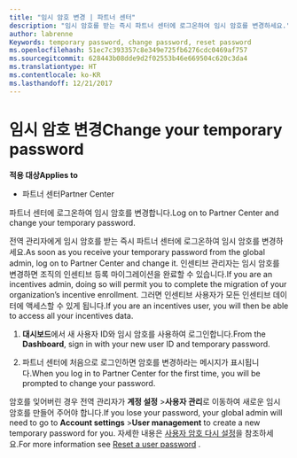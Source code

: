 ```yaml
---
title: "임시 암호 변경 | 파트너 센터"
description: "임시 암호를 받는 즉시 파트너 센터에 로그온하여 임시 암호를 변경하세요."
author: labrenne
Keywords: temporary password, change password, reset password
ms.openlocfilehash: 51ec7c393357c8e349e725fb6276cdc0469af757
ms.sourcegitcommit: 628443b08dde9d2f02553b46e669504c620c3da4
ms.translationtype: HT
ms.contentlocale: ko-KR
ms.lasthandoff: 12/21/2017
---
```

# <a name="change-your-temporary-password"></a><span data-ttu-id="77010-103">임시 암호 변경</span><span class="sxs-lookup"><span data-stu-id="77010-103">Change your temporary password</span></span>

**<span data-ttu-id="77010-104">적용 대상</span><span class="sxs-lookup"><span data-stu-id="77010-104">Applies to</span></span>**

-  <span data-ttu-id="77010-105">파트너 센터</span><span class="sxs-lookup"><span data-stu-id="77010-105">Partner Center</span></span>

<span data-ttu-id="77010-106">파트너 센터에 로그온하여 임시 암호를 변경합니다.</span><span class="sxs-lookup"><span data-stu-id="77010-106">Log on to Partner Center and change your temporary password.</span></span>

<span data-ttu-id="77010-107">전역 관리자에게 임시 암호를 받는 즉시 파트너 센터에 로그온하여 임시 암호를 변경하세요.</span><span class="sxs-lookup"><span data-stu-id="77010-107">As soon as you receive your temporary password from the global admin, log on to Partner Center and change it.</span></span> <span data-ttu-id="77010-108">인센티브 관리자는 임시 암호를 변경하면 조직의 인센티브 등록 마이그레이션을 완료할 수 있습니다.</span><span class="sxs-lookup"><span data-stu-id="77010-108">If you are an incentives admin, doing so will permit you to complete the migration of your organization’s incentive enrollment.</span></span> <span data-ttu-id="77010-109">그러면 인센티브 사용자가 모든 인센티브 데이터에 액세스할 수 있게 됩니다.</span><span class="sxs-lookup"><span data-stu-id="77010-109">If you are an incentives user, you will then be able to access all your incentives data.</span></span>

1.  <span data-ttu-id="77010-110">**대시보드**에서 새 사용자 ID와 임시 암호를 사용하여 로그인합니다.</span><span class="sxs-lookup"><span data-stu-id="77010-110">From the **Dashboard**, sign in with your new user ID and temporary password.</span></span>

2.  <span data-ttu-id="77010-111">파트너 센터에 처음으로 로그인하면 암호를 변경하라는 메시지가 표시됩니다.</span><span class="sxs-lookup"><span data-stu-id="77010-111">When you log in to Partner Center for the first time, you will be prompted to change your password.</span></span>

<span data-ttu-id="77010-112">암호를 잊어버린 경우 전역 관리자가 **계정 설정** >**사용자 관리**로 이동하여 새로운 임시 암호를 만들어 주어야 합니다.</span><span class="sxs-lookup"><span data-stu-id="77010-112">If you lose your password, your global admin will need to go to  **Account settings** >**User management** to create a new temporary password for you.</span></span>
<span data-ttu-id="77010-113">자세한 내용은 [사용자 암호 다시 설정](reset-a-user-password.md)을 참조하세요.</span><span class="sxs-lookup"><span data-stu-id="77010-113">For more information see [Reset a user password](reset-a-user-password.md) .</span></span>


 

 



